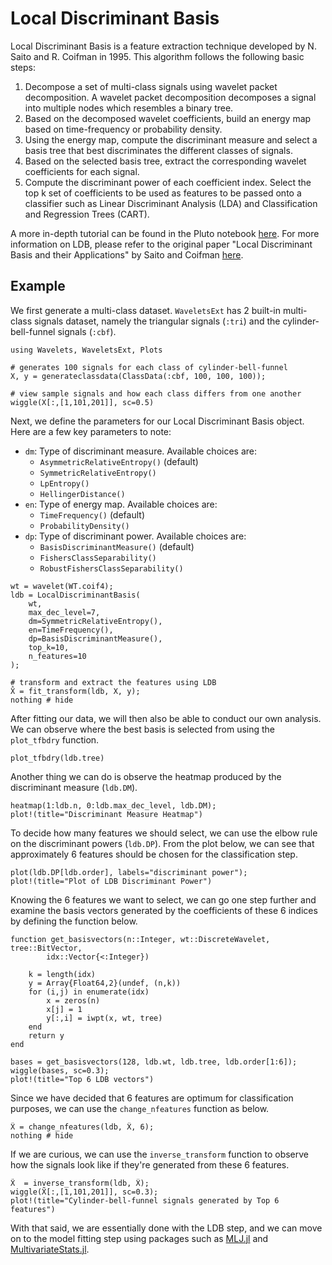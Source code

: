 # Local Discriminant Basis

Local Discriminant Basis is a feature extraction technique developed by N. Saito and R. Coifman in 1995. This algorithm follows the following basic steps:

1. Decompose a set of multi-class signals using wavelet packet decomposition. A wavelet packet decomposition decomposes a signal into multiple nodes which resembles a binary tree.
2. Based on the decomposed wavelet coefficients, build an energy map based on time-frequency or probability density.
3. Using the energy map, compute the discriminant measure and select a basis tree that best discriminates the different classes of signals.
4. Based on the selected basis tree, extract the corresponding wavelet coefficients for each signal.
5. Compute the discriminant power of each coefficient index. Select the top k set of coefficients to be used as features to be passed onto a classifier such as Linear Discriminant Analysis (LDA) and Classification and Regression Trees (CART).

A more in-depth tutorial can be found in the Pluto notebook [here](https://github.com/ShozenD/LDBExperiments). For more information on LDB, please refer to the original paper "Local Discriminant Basis and their Applications" by Saito and Coifman [here](https://www.math.ucdavis.edu/~saito/publications/saito_ldb_jmiv.pdf).

## Example
We first generate a multi-class dataset. `WaveletsExt` has 2 built-in multi-class signals dataset, namely the triangular signals (`:tri`) and the cylinder-bell-funnel signals (`:cbf`).
```@example ldb_tutorial
using Wavelets, WaveletsExt, Plots

# generates 100 signals for each class of cylinder-bell-funnel
X, y = generateclassdata(ClassData(:cbf, 100, 100, 100));

# view sample signals and how each class differs from one another
wiggle(X[:,[1,101,201]], sc=0.5)
```

Next, we define the parameters for our Local Discriminant Basis object. Here are a few key parameters to note:
* `dm`: Type of discriminant measure. Available choices are:
    - `AsymmetricRelativeEntropy()` (default)
    - `SymmetricRelativeEntropy()`
    - `LpEntropy()`
    - `HellingerDistance()`
* `en`: Type of energy map. Available choices are:
    - `TimeFrequency()` (default)
    - `ProbabilityDensity()`
* `dp`: Type of discriminant power. Available choices are:
    - `BasisDiscriminantMeasure()` (default)
    - `FishersClassSeparability()`
    - `RobustFishersClassSeparability()`
```@example ldb_tutorial
wt = wavelet(WT.coif4);
ldb = LocalDiscriminantBasis(
    wt, 
    max_dec_level=7,
    dm=SymmetricRelativeEntropy(), 
    en=TimeFrequency(),
    dp=BasisDiscriminantMeasure(),
    top_k=10,
    n_features=10
);

# transform and extract the features using LDB
X̂ = fit_transform(ldb, X, y);
nothing # hide
```

After fitting our data, we will then also be able to conduct our own analysis. We can observe where the best basis is selected from using the `plot_tfbdry` function.
```@example ldb_tutorial
plot_tfbdry(ldb.tree)
```

Another thing we can do is observe the heatmap produced by the discriminant measure (`ldb.DM`).
```@example ldb_tutorial
heatmap(1:ldb.n, 0:ldb.max_dec_level, ldb.DM);
plot!(title="Discriminant Measure Heatmap")
```

To decide how many features we should select, we can use the elbow rule on the discriminant powers (`ldb.DP`). From the plot below, we can see that approximately 6 features should be chosen for the classification step.
```@example ldb_tutorial
plot(ldb.DP[ldb.order], labels="discriminant power");
plot!(title="Plot of LDB Discriminant Power")
```

Knowing the 6 features we want to select, we can go one step further and examine the basis vectors generated by the coefficients of these 6 indices by defining the function below.
```@example ldb_tutorial
function get_basisvectors(n::Integer, wt::DiscreteWavelet, tree::BitVector,
        idx::Vector{<:Integer})

    k = length(idx)
    y = Array{Float64,2}(undef, (n,k))
    for (i,j) in enumerate(idx)
        x = zeros(n)
        x[j] = 1
        y[:,i] = iwpt(x, wt, tree)
    end
    return y
end

bases = get_basisvectors(128, ldb.wt, ldb.tree, ldb.order[1:6]);
wiggle(bases, sc=0.3);
plot!(title="Top 6 LDB vectors")
```

Since we have decided that 6 features are optimum for classification purposes, we can use the `change_nfeatures` function as below.
```@example ldb_tutorial
X̂ = change_nfeatures(ldb, X̂, 6); 
nothing # hide
```

If we are curious, we can use the `inverse_transform` function to observe how the signals look like if they're generated from these 6 features.
```@example ldb_tutorial
X̃  = inverse_transform(ldb, X̂);
wiggle(X̃[:,[1,101,201]], sc=0.3);
plot!(title="Cylinder-bell-funnel signals generated by Top 6 features")
```

With that said, we are essentially done with the LDB step, and we can move on to the model fitting step using packages such as [MLJ.jl](https://alan-turing-institute.github.io/MLJ.jl/stable/) and [MultivariateStats.jl](https://multivariatestatsjl.readthedocs.io/en/latest/).